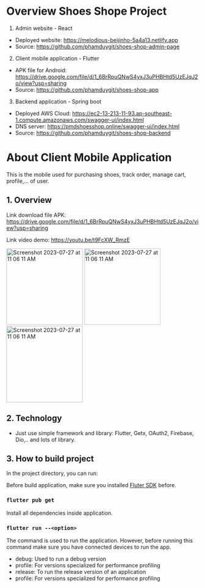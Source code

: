 # Overview Shoes Shope Project

1. Admin website - React
- Deployed website: https://melodious-beijinho-5a4a13.netlify.app
- Source: https://github.com/phamduygit/shoes-shop-admin-page
2. Client mobile application - Flutter
- APK file for Android: https://drive.google.com/file/d/1_6BrRpuQNwS4yxJ3uPHBHtd5UzEJqJ2o/view?usp=sharing
- Source: https://github.com/phamduygit/shoes-shop-app
3. Backend application - Spring boot
- Deployed AWS Cloud: https://ec2-13-213-11-93.ap-southeast-1.compute.amazonaws.com/swagger-ui/index.html
- DNS server: https://pmdshoesshop.online/swagger-ui/index.html
- Source: https://github.com/phamduygit/shoes-shop-backend

# About Client Mobile Application
This is the mobile used for purchasing shoes, track order, manage cart, profile,... of user.
## 1. Overview
Link download file APK: https://drive.google.com/file/d/1_6BrRpuQNwS4yxJ3uPHBHtd5UzEJqJ2o/view?usp=sharing

Link video demo: https://youtu.be/t9FcXW_RmzE

<img width="200" alt="Screenshot 2023-07-27 at 11 06 11 AM" 
src="https://res.cloudinary.com/dvhhz53rr/image/upload/v1690460508/Screenshot_1690449859_wdaf8r.png">
<img width="200" alt="Screenshot 2023-07-27 at 11 06 11 AM" src="https://res.cloudinary.com/dvhhz53rr/image/upload/v1690460541/Screenshot_1690449846_hwehea.png">
<img width="200" alt="Screenshot 2023-07-27 at 11 06 11 AM" src="https://res.cloudinary.com/dvhhz53rr/image/upload/v1690460588/Screenshot_1690449853_fsjrug.png">

## 2. Technology
- Just use simple framework and library: Flutter, Getx, OAuth2, Firebase, Dio,.. and lots of library.

## 3. How to build project
In the project directory, you can run:

Before build application, make sure you installed [Fluter SDK](https://docs.flutter.dev/get-started/install) before.

### `flutter pub get`

Install all dependencies inside application.

### `flutter run --<option>`

The command is used to run the application. However, before running this command make sure you have connected devices to run the app.
- debug: Used to run a debug version
- profile: For versions specialized for performance profiling
- release: To run the release version of an application
- profile: For versions specialized for performance profiling
